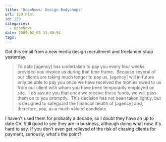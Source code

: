 ```yaml
---
title: 'DoomNews: Design Bodyshops'
url: 129.html
id: 129
categories:
  - DoomNews
date: 2009-02-05 13:40:54
tags:
---
```


Got this email from a new media design recruitment and freelancer shop yesterday.

> To date \[agency\] has undertaken to pay you every four weeks provided you invoice us during that time frame.  Because several of our clients are taking much longer to pay us, \[agency\] will in future only be able to pay you once we have received the monies owed to us from our client with whom you have been temporarily employed on site.  I do assure you that once we receive these funds, we will pass them on to you promptly.  This decision has not been taken lightly, but is designed to safeguard the financial health of \[agency\] and, therefore, you, as a much valued candidate.

I haven't used them for probably a decade, so I doubt they have an up to date CV. Still good to see they are in business, although doing what now, it's hard to say. If you don't even get relieved of the risk of chasing clients for payment, seriously, what's the point?